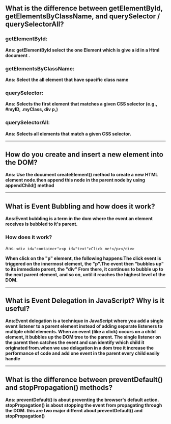 ## What is the difference between getElementById, getElementsByClassName, and querySelector / querySelectorAll?

### getElementById:

**Ans: getElementById select the one Element which is give a id in a Html document .**

### getElementsByClassName:

**Ans: Select the all element that have spacific class name**

### querySelector:
 
**Ans: Selects the first element that matches a given CSS selector (e.g., #myID, .myClass, div p,)**

### querySelectorAll:

**Ans: Selects all elements that match a given CSS selector.**


----------------------------------------------------------------------------------------------------------



## How do you create and insert a new element into the DOM?


**Ans: Use the document createElement() method to create a new HTML element node.then append this node in the parent node  by using appendChild() method**

----------------------------------------------------------------------------------------------------------


## What is Event Bubbling and how does it work?



**Ans:Event bubbling is a term in the dom where the event an element receives is bubbled to it's parent.**

### How does it work?

Ans:
```<div id="container"><p id="text">Click me!</p></div>```

**When  click on the "p" element, the following happens:The click event is triggered on the innermost element, the "p".The event then "bubbles up" to its immediate parent, the "div"
From there, it continues to bubble up to the next parent element, and so on, until it reaches the highest level of the DOM.**

----------------------------------------------------------------------------------------------------------

## What is Event Delegation in JavaScript? Why is it useful?

**Ans:Event delegation is a technique in JavaScript where you add a single event listener to a parent element instead of adding separate listeners to multiple child elements. When an event (like a click) occurs on a child element, it bubbles up the DOM tree to the parent. The single listener on the parent then catches the event and can identify which child it originated from.when we use delagation in a dom tree it increase the performance of code and add one event  in the parent every child easily handle**




----------------------------------------------------------------------------------------------------------

## What is the difference between preventDefault() and stopPropagation() methods?

**Ans: preventDefault() is about preventing the browser's default action.**
**stopPropagation() is about stopping the event from propagating through the DOM. this are two major differnt about preventDefault() and stopPropagation()**
